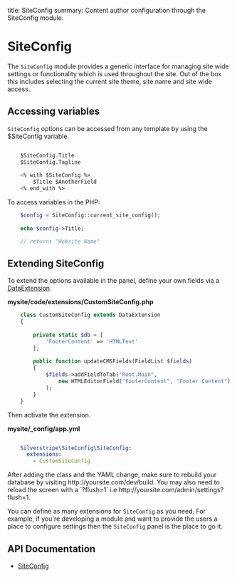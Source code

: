 title: SiteConfig
summary: Content author configuration through the SiteConfig module.

# SiteConfig

The `SiteConfig` module provides a generic interface for managing site wide settings or functionality which is used 
throughout the site. Out of the box this includes selecting the current site theme, site name and site wide access.

## Accessing variables

`SiteConfig` options can be accessed from any template by using the $SiteConfig variable.


```ss

	$SiteConfig.Title 
	$SiteConfig.Tagline
	
	<% with $SiteConfig %>
		$Title $AnotherField
	<% end_with %>
```

To access variables in the PHP:


```php
	$config = SiteConfig::current_site_config(); 
	
	echo $config->Title;

	// returns "Website Name"
```

## Extending SiteConfig

To extend the options available in the panel, define your own fields via a [DataExtension](api:SilverStripe\ORM\DataExtension).

**mysite/code/extensions/CustomSiteConfig.php**


```php
	class CustomSiteConfig extends DataExtension 
	{
		
		private static $db = [
			'FooterContent' => 'HTMLText'
		];
	
		public function updateCMSFields(FieldList $fields) 
		{
			$fields->addFieldToTab("Root.Main", 
				new HTMLEditorField("FooterContent", "Footer Content")
			);
		}
	}

```

Then activate the extension.

**mysite/_config/app.yml**


```yml

	Silverstripe\SiteConfig\SiteConfig:
	  extensions:
	    - CustomSiteConfig
```

<div class="notice" markdown="1">
After adding the class and the YAML change, make sure to rebuild your database by visiting http://yoursite.com/dev/build.
You may also need to reload the screen with a `?flush=1` i.e http://yoursite.com/admin/settings?flush=1.
</div>

You can define as many extensions for `SiteConfig` as you need. For example, if you're developing a module and want to
provide the users a place to configure settings then the `SiteConfig` panel is the place to go it.

## API Documentation

* [SiteConfig](api:SilverStripe\SiteConfig\SiteConfig)
